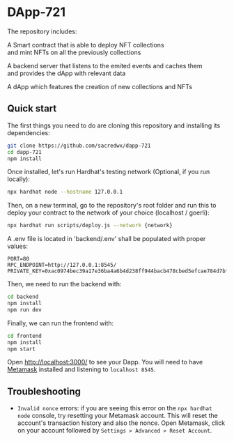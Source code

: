 # DApp-721

The repository includes:

A Smart contract that is able to deploy NFT collections  
and mint NFTs on all the previously collections  

A backend server that listens to the emited events and caches them  
and provides the dApp with relevant data  

A dApp which features the creation of new collections and NFTs

## Quick start

The first things you need to do are cloning this repository and installing its
dependencies:

```sh
git clone https://github.com/sacredwx/dapp-721
cd dapp-721
npm install
```

Once installed, let's run Hardhat's testing network (Optional, if you run locally):

```sh
npx hardhat node --hostname 127.0.0.1
```

Then, on a new terminal, go to the repository's root folder and run this to
deploy your contract to the network of your choice (localhost / goerli):

```sh
npx hardhat run scripts/deploy.js --network {network}
```

A .env file is located in 'backend/.env'
shall be populated with proper values:

```
PORT=80
RPC_ENDPOINT=http://127.0.0.1:8545/
PRIVATE_KEY=0xac0974bec39a17e36ba4a6b4d238ff944bacb478cbed5efcae784d7bf4f2ff80
```

Then, we need to run the backend with:

```sh
cd backend
npm install
npm run dev
```

Finally, we can run the frontend with:

```sh
cd frontend
npm install
npm start
```

Open [http://localhost:3000/](http://localhost:3000/) to see your Dapp. You will
need to have [Metamask](https://metamask.io) installed and listening to
`localhost 8545`.

## Troubleshooting

- `Invalid nonce` errors: if you are seeing this error on the `npx hardhat node`
  console, try resetting your Metamask account. This will reset the account's
  transaction history and also the nonce. Open Metamask, click on your account
  followed by `Settings > Advanced > Reset Account`.
